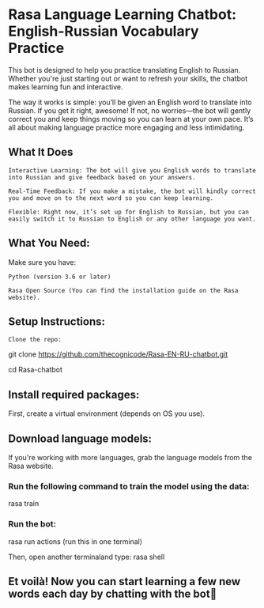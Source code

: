 # Rasa Language Learning Chatbot: English-Russian Vocabulary Practice

This bot is designed to help you practice translating English to Russian. Whether you're just starting out or want to refresh your skills, the chatbot makes learning fun and interactive.

The way it works is simple: you’ll be given an English word to translate into Russian. If you get it right, awesome! If not, no worries—the bot will gently correct you and keep things moving so you can learn at your own pace. It’s all about making language practice more engaging and less intimidating.

## What It Does

    Interactive Learning: The bot will give you English words to translate into Russian and give feedback based on your answers.

    Real-Time Feedback: If you make a mistake, the bot will kindly correct you and move on to the next word so you can keep learning.

    Flexible: Right now, it’s set up for English to Russian, but you can easily switch it to Russian to English or any other language you want.


## What You Need:

Make sure you have:

    Python (version 3.6 or later)

    Rasa Open Source (You can find the installation guide on the Rasa website).

## Setup Instructions:

    Clone the repo:

git clone https://github.com/thecognicode/Rasa-EN-RU-chatbot.git

cd Rasa-chatbot

## Install required packages:

First, create a virtual environment (depends on OS you use).


## Download language models:

If you're working with more languages, grab the language models from the Rasa website.

### Run the following command to train the model using the data:

rasa train

### Run the bot:

rasa run actions (run this in one terminal)

Then, open another terminaland type:
rasa shell

##  Et voilà! Now you can start learning a few new words each day by chatting with the bot💛
